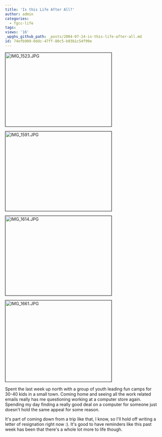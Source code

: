 ```yaml
---
title: 'Is this Life After All?'
author: admin
categories:
  - fgcc-life
tags: 
views: '16'
_wpghs_github_path: _posts/2004-07-24-is-this-life-after-all.md
id: 74efb909-0ddc-47ff-80c5-b03b1c54f99e
---
```

<p><img alt="IMG_1523.JPG" src="http://www.mennoboy.com/chris/archives/images/fgcc/IMG_1523.JPG" width="350" height="243" border="1" /></p>
<p><img alt="IMG_1591.JPG" src="http://www.mennoboy.com/chris/archives/images/fgcc/IMG_1591.JPG" width="350" height="262" border="1" /></p>
<p><img alt="IMG_1614.JPG" src="http://www.mennoboy.com/chris/archives/images/fgcc/IMG_1614.JPG" width="350" height="262" border="1" /></p>
<p><img alt="IMG_1661.JPG" src="http://www.mennoboy.com/chris/archives/images/fgcc/IMG_1661.JPG" width="350" height="268" border="1" /></p>
<p>Spent the last week up north with a group of youth leading fun camps for 30-40 kids in a small town.  Coming home and seeing all the work related emails really has me questioning working at a computer store again.  Spending my day finding a really good deal on a computer for someone just doesn't hold the same appeal for some reason.</p>
<p>It's part of coming down from a trip like that, I know, so I'll hold off writing a letter of resignation right now :).  It's good to have reminders like this past week has been that there's a whole lot more to life though.</p>

